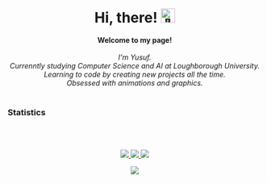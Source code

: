 <h1 align="center">Hi, there! <img src="https://github.com/wervlad/wervlad/assets/24524555/766d336d-b87d-44ba-807c-c51de2bc6b4d" width="28px" alt="👋"></h1>


<p align="center">
    <b>Welcome to my page!</b><br><br>
    <i>
        I'm Yusuf.<br>
        Currenntly studying Computer Science and AI at Loughborough University.<br>
        Learning to code by creating new projects all the time.<br>
        Obsessed with animations and graphics.<br>
    </i><br>
   
</p>







<p align="center">
     <h3>Statistics</h3><br><br>
 </p>
<p align="center">
  <a href="https://github.com/ykapf">
    <img src="http://github-profile-summary-cards.vercel.app/api/cards/profile-details?username=ykapf&theme=transparent" />
  </a>
  <a href="https://github.com/ykapf">
    <img src="https://github-readme-streak-stats.herokuapp.com/?user=ykapf&hide_border=true&card_width=338&theme=transparent" />
  </a>
  <a href="https://github.com/ykapf">
    <img src="http://github-profile-summary-cards.vercel.app/api/cards/stats?username=ykapf&theme=transparent" />
  </a>
 
</p>



<p align="center">
  <a href="https://github.com/ykapf">
    <img src="https://komarev.com/ghpvc/?username=ykapf&color=brightgreen" />
  </a>
</p>



<!--
**ykapf/ykapf** is a ✨ _special_ ✨ repository because its `README.md` (this file) appears on your GitHub profile.

Here are some ideas to get you started:

- 🔭 I’m currently working on ...
- 🌱 I’m currently learning ...
- 👯 I’m looking to collaborate on ...
- 🤔 I’m looking for help with ...
- 💬 Ask me about ...
- 📫 How to reach me: ...
- 😄 Pronouns: ...
- ⚡ Fun fact: ...
-->

